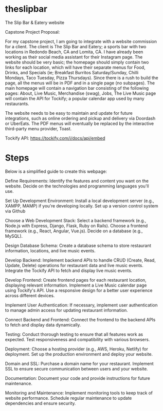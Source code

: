 # theslipbar
The Slip Bar &amp; Eatery website

Capstone Project Proposal:

For my capstone project, I am going to integrate with a website commission for a client. The client is The Slip Bar and Eatery; a sports bar with two locations in Redondo Beach, CA and Lomita, CA. I have already been working as their social media assistant for their Instagram page. The website should be very basic; the homepage should simply contain two links for each location, which will have their separate menus for Food, Drinks, and Specials (ie; Breakfast Burritos Saturday/Sunday, Chilli Mondays, Taco Tuesday, Pizza Thursdays). Since there is a rush to build the page, all the menus will be in PDF and in a single page (no subpages). The main homepage will contain a navigation bar consisting of the following pages: About, Live Music, Merchandise (swag), Jobs, The Live Music page will contain the API for Tockify; a popular calendar app used by many restaurants. 

The website needs to be easy to maintain and update for future integrations, such as online ordering and pickup and delivery via Doordash or UberEats. The PDF menus will eventually be replaced by the interactive third-party menu provider, Toast. 

Tockify API: https://tockify.com/i/docs/api/embed

# Steps

Below is a simplified guide to create this webpage:

Define Requirements: Identify the features and content you want on the website. Decide on the technologies and programming languages you'll use.

Set Up Development Environment: Install a local development server (e.g., XAMPP, MAMP) if you're developing locally. Set up a version control system via Github

Choose a Web Development Stack: Select a backend framework (e.g., Node.js with Express, Django, Flask, Ruby on Rails). Choose a frontend framework (e.g., React, Angular, Vue.js). Decide on a database (e.g., MySQL).

Design Database Schema: Create a database schema to store restaurant information, locations, and live music events.

Develop Backend: Implement backend APIs to handle CRUD (Create, Read, Update, Delete) operations for restaurant data and live music events. Integrate the Tockify API to fetch and display live music events.

Develop Frontend: Create frontend pages for each restaurant location, displaying relevant information. Implement a Live Music calendar page using Tockify's API. Use a responsive design for a better user experience across different devices.

Implement User Authentication: If necessary, implement user authentication to manage admin access for updating restaurant information.

Connect Backend and Frontend: Connect the frontend to the backend APIs to fetch and display data dynamically.

Testing: Conduct thorough testing to ensure that all features work as expected. Test responsiveness and compatibility with various browsers.

Deployment: Choose a hosting provider (e.g., AWS, Heroku, Netlify) for deployment. Set up the production environment and deploy your website.

Domain and SSL: Purchase a domain name for your restaurant. Implement SSL to ensure secure communication between users and your website.

Documentation: Document your code and provide instructions for future maintenance.

Monitoring and Maintenance: Implement monitoring tools to keep track of website performance. Schedule regular maintenance to update dependencies and ensure security.


